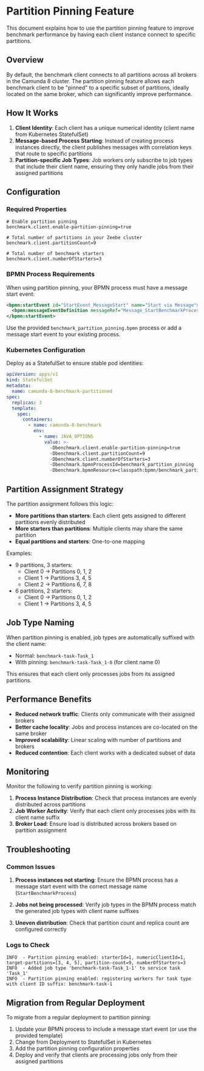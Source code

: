 # Partition Pinning Feature

This document explains how to use the partition pinning feature to improve benchmark performance by having each client instance connect to specific partitions.

## Overview

By default, the benchmark client connects to all partitions across all brokers in the Camunda 8 cluster. The partition pinning feature allows each benchmark client to be "pinned" to a specific subset of partitions, ideally located on the same broker, which can significantly improve performance.

## How It Works

1. **Client Identity**: Each client has a unique numerical identity (client name from Kubernetes StatefulSet)
2. **Message-based Process Starting**: Instead of creating process instances directly, the client publishes messages with correlation keys that route to specific partitions
3. **Partition-specific Job Types**: Job workers only subscribe to job types that include their client name, ensuring they only handle jobs from their assigned partitions

## Configuration

### Required Properties

```properties
# Enable partition pinning
benchmark.client.enable-partition-pinning=true

# Total number of partitions in your Zeebe cluster
benchmark.client.partitionCount=9

# Total number of benchmark starters
benchmark.client.numberOfStarters=3
```

### BPMN Process Requirements

When using partition pinning, your BPMN process must have a message start event:

```xml
<bpmn:startEvent id="StartEvent_MessageStart" name="Start via Message">
  <bpmn:messageEventDefinition messageRef="Message_StartBenchmarkProcess" />
</bpmn:startEvent>
```

Use the provided `benchmark_partition_pinning.bpmn` process or add a message start event to your existing process.

### Kubernetes Configuration

Deploy as a StatefulSet to ensure stable pod identities:

```yaml
apiVersion: apps/v1
kind: StatefulSet
metadata:
  name: camunda-8-benchmark-partitioned
spec:
  replicas: 3
  template:
    spec:
      containers:
        - name: camunda-8-benchmark
          env:
            - name: JAVA_OPTIONS
              value: >-
                -Dbenchmark.client.enable-partition-pinning=true
                -Dbenchmark.client.partitionCount=9
                -Dbenchmark.client.numberOfStarters=3
                -Dbenchmark.bpmnProcessId=benchmark_partition_pinning
                -Dbenchmark.bpmnResource=classpath:bpmn/benchmark_partition_pinning.bpmn
```

## Partition Assignment Strategy

The partition assignment follows this logic:

- **More partitions than starters**: Each client gets assigned to different partitions evenly distributed
- **More starters than partitions**: Multiple clients may share the same partition
- **Equal partitions and starters**: One-to-one mapping

Examples:
- 9 partitions, 3 starters: 
  - Client 0 → Partitions 0, 1, 2
  - Client 1 → Partitions 3, 4, 5  
  - Client 2 → Partitions 6, 7, 8
- 6 partitions, 2 starters:
  - Client 0 → Partitions 0, 1, 2
  - Client 1 → Partitions 3, 4, 5

## Job Type Naming

When partition pinning is enabled, job types are automatically suffixed with the client name:

- Normal: `benchmark-task-Task_1`
- With pinning: `benchmark-task-Task_1-0` (for client name 0)

This ensures that each client only processes jobs from its assigned partitions.

## Performance Benefits

- **Reduced network traffic**: Clients only communicate with their assigned brokers
- **Better cache locality**: Jobs and process instances are co-located on the same broker
- **Improved scalability**: Linear scaling with number of partitions and brokers
- **Reduced contention**: Each client works with a dedicated subset of data

## Monitoring

Monitor the following to verify partition pinning is working:

1. **Process Instance Distribution**: Check that process instances are evenly distributed across partitions
2. **Job Worker Activity**: Verify that each client only processes jobs with its client name suffix
3. **Broker Load**: Ensure load is distributed across brokers based on partition assignment

## Troubleshooting

### Common Issues

1. **Process instances not starting**: Ensure the BPMN process has a message start event with the correct message name (`StartBenchmarkProcess`)

2. **Jobs not being processed**: Verify job types in the BPMN process match the generated job types with client name suffixes

3. **Uneven distribution**: Check that partition count and replica count are configured correctly

### Logs to Check

```
INFO  - Partition pinning enabled: starterId=1, numericClientId=1, target-partitions=[3, 4, 5], partition-count=9, numberOfStarters=3
INFO  - Added job type 'benchmark-task-Task_1-1' to service task 'Task_1'
INFO  - Partition pinning enabled: registering workers for task type with client ID suffix: benchmark-task-1
```

## Migration from Regular Deployment

To migrate from a regular deployment to partition pinning:

1. Update your BPMN process to include a message start event (or use the provided template)
2. Change from Deployment to StatefulSet in Kubernetes
3. Add the partition pinning configuration properties
4. Deploy and verify that clients are processing jobs only from their assigned partitions